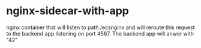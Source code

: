 # nginx-sidecar-with-app

nginx container that will listen to path /ecsnginx  and will reroute this request to the backend app listening on port 4567.
The backend app will anwer with "42" 
